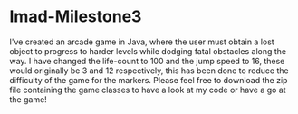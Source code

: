 # Imad-Milestone3
I've created an arcade game in Java, where the user must obtain a lost object to progress to harder levels while dodging fatal obstacles along the way. I have changed the life-count to 100 and the jump speed to 16, these would originally be 3 and 12 respectively, this has been done to reduce the difficulty of the game for the markers. Please feel free to download the zip file containing the game classes to have a look at my code or have a go at the game! 
